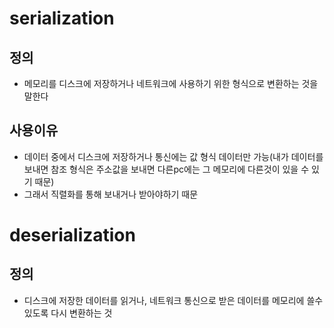 # serialization
## 정의
- 메모리를 디스크에 저장하거나 네트워크에 사용하기 위한 형식으로 변환하는 것을 말한다
## 사용이유
- 데이터 중에서 디스크에 저장하거나 통신에는 값 형식 데이터만 가능(내가 데이터를 보내면 참조 형식은 주소값을 보내면 다른pc에는 그 메모리에 다른것이 있을 수 있기 때문)
- 그래서 직렬화를 통해 보내거나 받아야하기 때문
# deserialization
## 정의
- 디스크에 저장한 데이터를 읽거나, 네트워크 통신으로 받은 데이터를 메모리에 쓸수 있도록 다시 변환하는 것
